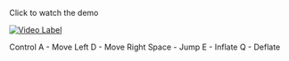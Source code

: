 Click to watch the demo  
  
[![Video Label](http://img.youtube.com/vi/CWFjhXY3lUU/0.jpg)](https://youtu.be/CWFjhXY3lUU)

Control
A - Move Left
D - Move Right
Space - Jump
E - Inflate
Q - Deflate
